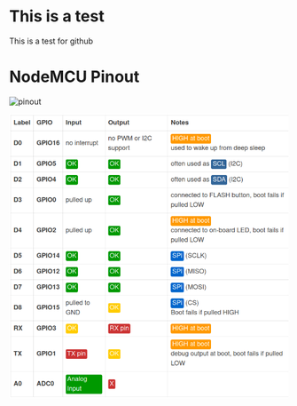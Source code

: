 # This is a test
This is a test for github

# NodeMCU Pinout
![pinout](https://i2.wp.com/randomnerdtutorials.com/wp-content/uploads/2019/05/ESP8266-NodeMCU-kit-12-E-pinout-gpio-pin.png?quality=100&strip=all&ssl=1)

![table pinout](docs/NodeMCU_table_pinout.png)
